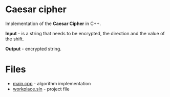# Caesar cipher

Implementation of the **Caesar Cipher** in C++. 

**Input** - is a string that needs to be encrypted, the direction and the value of the shift.

**Output** - encrypted string.

# Files 

* [main.cpp](https://github.com/EjenY-Poltavchiny/CPLUS-practice/blob/main/Caesar%20cipher/main.cpp) - algorithm implementation
* [workplace.sln](https://github.com/EjenY-Poltavchiny/CPLUS-practice/blob/main/Caesar%20cipher/workplace.sln) - project file


